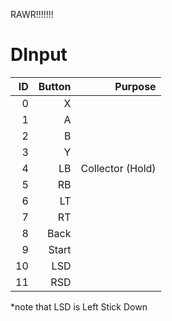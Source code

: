 RAWR!!!!!!!

# DInput
| ID | Button | Purpose |
|---:|-------:|--------:|
| 0  | X      |
| 1  | A      |
| 2  | B      |
| 3  | Y      |
| 4  | LB     | Collector (Hold)
| 5  | RB     |
| 6  | LT     |
| 7  | RT     |
| 8  | Back   |
| 9  | Start  |
| 10 | LSD    |
| 11 | RSD    |


*note that LSD is Left Stick Down